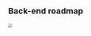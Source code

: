 ### Back-end roadmap

<img src="https://postfiles.pstatic.net/MjAyMDA4MjJfMjk0/MDAxNTk4MDg3MTQzNTcz.mhem-oivGvHmNUBVRW6XhYfHxSDeGU5pKe-lQHkj0xcg.71r6l6PbT77YmegseBBBuSzVFFAHuDdf19CN9LIgwpEg.PNG.mingyeung/back_end_roadmap.png?type=w966" style="zoom:50%;" />

